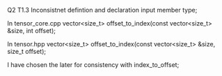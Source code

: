 Q2 T1.3
Inconsistnet defintion and declaration input member type;

In tensor_core.cpp
vector<size_t> offset_to_index(const vector<size_t> &size, int offset);

In tensor.hpp
vector<size_t> offset_to_index(const vector<size_t> &size, size_t offset);

I have chosen the later for consistency with index_to_offset;
